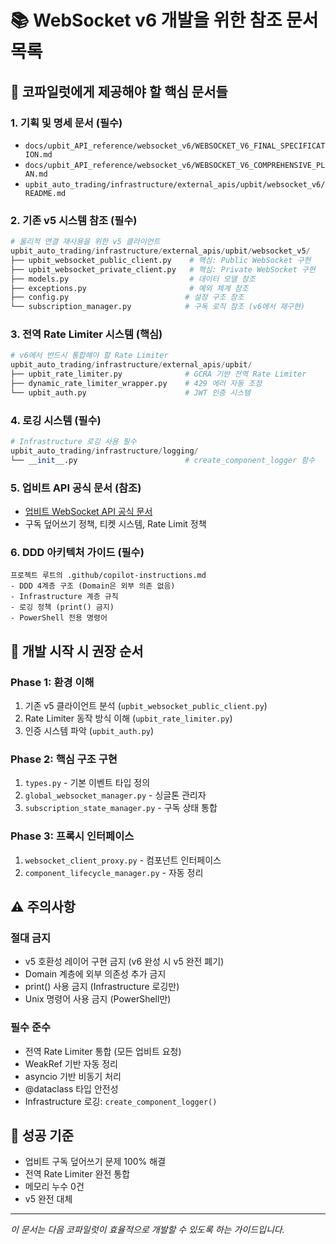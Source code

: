 # 📚 WebSocket v6 개발을 위한 참조 문서 목록

## 🎯 코파일럿에게 제공해야 할 핵심 문서들

### 1. 기획 및 명세 문서 (필수)
- `docs/upbit_API_reference/websocket_v6/WEBSOCKET_V6_FINAL_SPECIFICATION.md`
- `docs/upbit_API_reference/websocket_v6/WEBSOCKET_V6_COMPREHENSIVE_PLAN.md`
- `upbit_auto_trading/infrastructure/external_apis/upbit/websocket_v6/README.md`

### 2. 기존 v5 시스템 참조 (필수)
```python
# 물리적 연결 재사용을 위한 v5 클라이언트
upbit_auto_trading/infrastructure/external_apis/upbit/websocket_v5/
├── upbit_websocket_public_client.py    # 핵심: Public WebSocket 구현
├── upbit_websocket_private_client.py   # 핵심: Private WebSocket 구현
├── models.py                           # 데이터 모델 참조
├── exceptions.py                       # 예외 체계 참조
├── config.py                          # 설정 구조 참조
└── subscription_manager.py            # 구독 로직 참조 (v6에서 재구현)
```

### 3. 전역 Rate Limiter 시스템 (핵심)
```python
# v6에서 반드시 통합해야 할 Rate Limiter
upbit_auto_trading/infrastructure/external_apis/upbit/
├── upbit_rate_limiter.py              # GCRA 기반 전역 Rate Limiter
├── dynamic_rate_limiter_wrapper.py    # 429 에러 자동 조정
└── upbit_auth.py                      # JWT 인증 시스템
```

### 4. 로깅 시스템 (필수)
```python
# Infrastructure 로깅 사용 필수
upbit_auto_trading/infrastructure/logging/
└── __init__.py                        # create_component_logger 함수
```

### 5. 업비트 API 공식 문서 (참조)
- [업비트 WebSocket API 공식 문서](https://docs.upbit.com/docs/websocket-api)
- 구독 덮어쓰기 정책, 티켓 시스템, Rate Limit 정책

### 6. DDD 아키텍처 가이드 (필수)
```
프로젝트 루트의 .github/copilot-instructions.md
- DDD 4계층 구조 (Domain은 외부 의존 없음)
- Infrastructure 계층 규칙
- 로깅 정책 (print() 금지)
- PowerShell 전용 명령어
```

## 🚀 개발 시작 시 권장 순서

### Phase 1: 환경 이해
1. 기존 v5 클라이언트 분석 (`upbit_websocket_public_client.py`)
2. Rate Limiter 동작 방식 이해 (`upbit_rate_limiter.py`)
3. 인증 시스템 파악 (`upbit_auth.py`)

### Phase 2: 핵심 구조 구현
1. `types.py` - 기본 이벤트 타입 정의
2. `global_websocket_manager.py` - 싱글톤 관리자
3. `subscription_state_manager.py` - 구독 상태 통합

### Phase 3: 프록시 인터페이스
1. `websocket_client_proxy.py` - 컴포넌트 인터페이스
2. `component_lifecycle_manager.py` - 자동 정리

## ⚠️ 주의사항

### 절대 금지
- v5 호환성 레이어 구현 금지 (v6 완성 시 v5 완전 폐기)
- Domain 계층에 외부 의존성 추가 금지
- print() 사용 금지 (Infrastructure 로깅만)
- Unix 명령어 사용 금지 (PowerShell만)

### 필수 준수
- 전역 Rate Limiter 통합 (모든 업비트 요청)
- WeakRef 기반 자동 정리
- asyncio 기반 비동기 처리
- @dataclass 타입 안전성
- Infrastructure 로깅: `create_component_logger()`

## 🎯 성공 기준
- 업비트 구독 덮어쓰기 문제 100% 해결
- 전역 Rate Limiter 완전 통합
- 메모리 누수 0건
- v5 완전 대체

---

*이 문서는 다음 코파일럿이 효율적으로 개발할 수 있도록 하는 가이드입니다.*
